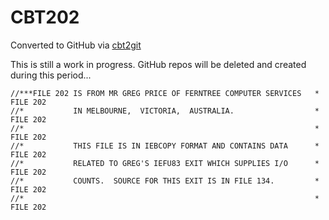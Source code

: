 # CBT202
Converted to GitHub via [cbt2git](https://github.com/wizardofzos/cbt2git)

This is still a work in progress. GitHub repos will be deleted and created during this period...

```
//***FILE 202 IS FROM MR GREG PRICE OF FERNTREE COMPUTER SERVICES   *   FILE 202
//*           IN MELBOURNE,  VICTORIA,  AUSTRALIA.                  *   FILE 202
//*                                                                 *   FILE 202
//*           THIS FILE IS IN IEBCOPY FORMAT AND CONTAINS DATA      *   FILE 202
//*           RELATED TO GREG'S IEFU83 EXIT WHICH SUPPLIES I/O      *   FILE 202
//*           COUNTS.  SOURCE FOR THIS EXIT IS IN FILE 134.         *   FILE 202
//*                                                                 *   FILE 202
```
